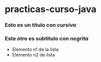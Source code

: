# practicas-curso-java
### Esto es un titulo con *cursiva*
### Este otro es subtitulo con _negrita_
 - Elemento n1 de la lista
 - Elemento n2 de lista
